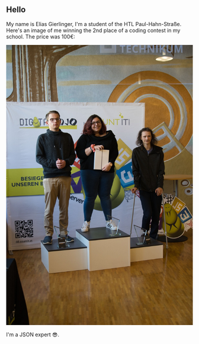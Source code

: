## Hello

My name is Elias Gierlinger, I'm a student of the HTL Paul-Hahn-Straße. Here's an image of me winning the 2nd place of a coding contest in my school. The price was 100€:

![image](./img/2ndplace.jpg)

I'm a JSON expert 😎.
